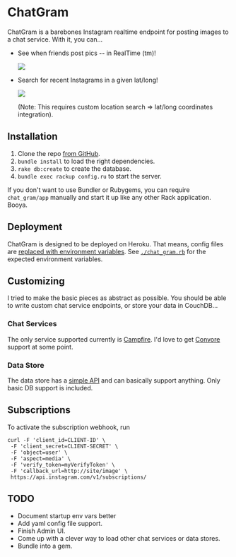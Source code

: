 # ChatGram

ChatGram is a barebones Instagram realtime endpoint for posting images
to a chat service.  With it, you can...

* See when friends post pics -- in RealTime (tm)!

  ![](https://img.skitch.com/20110424-kpf4p1xhyejr9icffqg3pk5u5c.jpg)

* Search for recent Instagrams in a given lat/long!

  ![](https://img.skitch.com/20110424-fmj6khg6qq33ttatytkkdfj7s1.jpg)

  (Note: This requires custom location search => lat/long coordinates
integration).

## Installation

1. Clone the repo [from GitHub][gh].
2. `bundle install` to load the right dependencies.
3. `rake db:create` to create the database.
4. `bundle exec rackup config.ru` to start the server.

If you don't want to use Bundler or Rubygems, you can require
`chat_gram/app` manually and start it up like any other Rack
application.  Booya.

[gh]: https://github.com/technoweenie/instagram_campfire_hook

## Deployment

ChatGram is designed to be deployed on Heroku.  That means, config files
are [replaced with environment variables][env].  See
[`./chat_gram.rb`][envdesc] for the expected environment variables.

[env]: http://devcenter.heroku.com/articles/config-vars
[envdesc]: https://github.com/technoweenie/instagram_campfire_hook/blob/master/chat_gram.rb#L9

## Customizing

I tried to make the basic pieces as abstract as possible.  You should be
able to write custom chat service endpoints, or store your data in
CouchDB...

### Chat Services

The only service supported currently is [Campfire][cf].  I'd love to get
[Convore][cv] support at some point.

[cf]: https://campfirenow.com
[cv]: https://convore.com

### Data Store

The data store has a [simple API][dsapi] and can basically support anything.
Only basic DB support is included.

[dsapi]: https://github.com/technoweenie/instagram_campfire_hook/blob/master/lib/chat_gram/model.rb#L2-3

## Subscriptions

To activate the subscription webhook, run

    curl -F 'client_id=CLIENT-ID' \
     -F 'client_secret=CLIENT-SECRET' \
     -F 'object=user' \
     -F 'aspect=media' \
     -F 'verify_token=myVerifyToken' \
     -F 'callback_url=http://site/image' \
     https://api.instagram.com/v1/subscriptions/

## TODO

* Document startup env vars better
* Add yaml config file support.
* Finish Admin UI.
* Come up with a clever way to load other chat services or data stores.
* Bundle into a gem.
